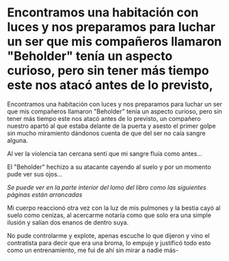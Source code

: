 # Encontramos una habitación con luces y nos preparamos para luchar un ser que mis compañeros llamaron "Beholder" tenía un aspecto curioso, pero sin tener más tiempo este nos atacó antes de lo previsto,

Encontramos una habitación con luces y nos preparamos para luchar un ser que mis compañeros llamaron "Beholder" tenía un aspecto curioso, pero sin tener más tiempo este nos atacó antes de lo previsto, un compañero nuestro apartó al que estaba delante de la puerta y asesto el primer golpe sin mucho miramiento dándonos cuenta de que del ser no caía sangre alguna.

Al ver la violencia tan cercana sentí que mi sangre fluía como antes... 

El "Beholder" hechizo a su atacante cayendo al suelo y por un momento pude ver sus ojos...

*Se puede ver en la parte interior del lomo del libro como las siguientes páginas están arrancadas*

Mi cuerpo reaccionó otra vez con la luz de mis pulmones y la bestia cayó al suelo como cenizas, al acercarme notaría como que solo era una simple ilusión y salían dos enanos de dentro suya.

No pude controlarme y explote, apenas escuche lo que dijeron y vino el contratista para decir que era una broma, lo empuje y justificó todo esto como un entrenamiento, me fui de ahí sin mirar a nadie más-

